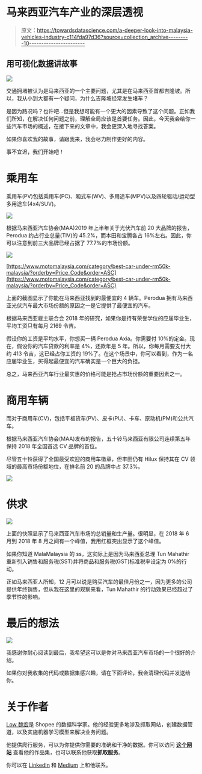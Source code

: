 # 马来西亚汽车产业的深层透视

> 原文：<https://towardsdatascience.com/a-deeper-look-into-malaysia-vehicles-industry-c114fda97d36?source=collection_archive---------10----------------------->

## 用可视化数据讲故事

![](img/4bbb4c63483b72bacf8114bf5a11730a.png)

交通拥堵被认为是马来西亚的一个主要问题，尤其是在马来西亚首都吉隆坡。所以，我从小到大都有一个疑问，为什么吉隆坡经常发生堵车？

是因为路况吗？也许吧…但是我想可能有一个更大的因素导致了这个问题。正如我们所知，在解决任何问题之前，理解全局应该是首要任务。因此，今天我会给你一些汽车市场的概述，在接下来的文章中，我会更深入地寻找答案。

如果你喜欢我的故事，请跟我来，我会尽力制作更好的内容。

事不宜迟，我们开始吧！

# 乘用车

乘用车(PV)包括乘用车(PC)、厢式车(WV)、多用途车(MPV)以及四轮驱动/运动型多用途车(4x4/SUV)。

![](img/e64cf0e1cd0acc25dc5d9e0773b70135.png)

根据马来西亚汽车协会(MAA)2019 年上半年关于光伏汽车前 20 大品牌的报告，Perodua 约占行业总量(TIV)的 45.2%，而本田和宝腾各占 16%左右。因此，你可以注意到前三大品牌已经占据了 77.7%的市场份额。

![](img/e37e414f6e66728f2d2612e3f7c328e6.png)

[https://www.motomalaysia.com/category/best-car-under-rm50k-malaysia/?orderby=Price_Code&order=ASC](https://www.motomalaysia.com/category/best-car-under-rm50k-malaysia/?orderby=Price_Code&order=ASC)

上面的截图显示了你能在马来西亚找到的最便宜的 4 辆车。Perodua 拥有马来西亚光伏汽车最大市场份额的原因之一是它提供了最便宜的汽车。

根据马来西亚雇主联合会 2018 年的研究，如果你是持有荣誉学位的应届毕业生，平均工资只有每月 2169 令吉。

假设你的工资是平均水平，你想买一辆 Perodua Axia。你需要付 10%的定金。现在，假设你的汽车贷款的利率是 4%，还款年是 5 年。所以，你每月需要支付大约 413 令吉，这已经占你工资的 19%了。在这个场景中，你可以看到，作为一名应届毕业生，买得起最便宜的汽车确实是一个巨大的负担。

总之，马来西亚汽车行业最实惠的价格可能是抢占市场份额的重要因素之一。

# 商用车辆

而对于商用车(CV)，包括平板货车(PV)、皮卡(PU)、卡车、原动机(PM)和公共汽车。

根据马来西亚汽车协会(MAA)发布的报告，五十铃马来西亚有限公司连续第五年保持 2018 年全国首选 CV 品牌的首位。

尽管五十铃获得了全国最受欢迎的商用车徽章，但丰田仍有 Hilux 保持其在 CV 领域的最高市场份额地位，在排名前 20 的品牌中占 37.3%。

![](img/3f04c397738ce4e838e58f76a829210a.png)

# 供求

![](img/8341c1c4d7bbd7102540a041503f2970.png)

上面的快照显示了马来西亚汽车市场的总销量和生产量。很明显，在 2018 年 6 月到 2018 年 8 月之间有一个峰值，我用红框突出显示了这个峰值。

如果你知道 MalaMalaysia 的 ss，这实际上是因为马来西亚总理 Tun Mahathir 重新引入销售和服务税(SST)并将商品和服务税(GST)标准税率设定为 0%的行动。

正如马来西亚人所知，12 月可以说是购买汽车的最佳月份之一，因为更多的公司提供年终销售，但从我在这里的观察来看，Tun Mahathir 的行动效果已经超过了季节性的影响。

# 最后的想法

![](img/556c9dbab8433eb919313423e709e751.png)

我感谢你耐心阅读到最后，我希望这可以是你对马来西亚汽车市场的一个很好的介绍。

如果你对我收集的代码或数据集感兴趣，请在下面评论，我会清理代码并发送给你。

# 关于作者

[Low 魏宏](https://www.linkedin.com/in/lowweihong/?source=post_page---------------------------)是 Shopee 的数据科学家。他的经验更多地涉及抓取网站，创建数据管道，以及实施机器学习模型来解决业务问题。

他提供爬行服务，可以为你提供你需要的准确和干净的数据。你可以访问 [**这个网站**](https://www.thedataknight.com/) 查看他的作品集，也可以联系他获取**抓取服务**。

你可以在 [LinkedIn](https://www.linkedin.com/in/lowweihong/?source=post_page---------------------------) 和 [Medium](https://medium.com/@lowweihong?source=post_page---------------------------) 上和他联系。
